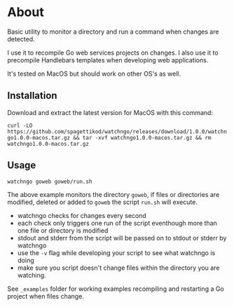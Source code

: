 # About
Basic utility to monitor a directory and run a command when changes
are detected.

I use it to recompile Go web services projects on changes. I also use it to precompile Handlebars templates when developing web applications.

It's tested on MacOS but should work on other OS's as well.

## Installation
Download and extract the latest version for MacOS with this command:

```curl -LO https://github.com/spagettikod/watchngo/releases/download/1.0.0/watchngo1.0.0-macos.tar.gz && tar -xvf watchngo1.0.0-macos.tar.gz && rm watchngo1.0.0-macos.tar.gz```

## Usage
```watchngo goweb goweb/run.sh```

The above example monitors the directory ```goweb```, if files or directories are modified, deleted or added to ```goweb``` the script ```run.sh``` will execute.

* watchngo checks for changes every second
* each check only triggers one run of the script eventhough more than one file or directory is modified
* stdout and stderr from the script will be passed on to stdout or stderr by watchngo
* use the ```-v``` flag while developing your script to see what watchngo is doing
* make sure you script doesn't change files within the directory you are watching.

See ```_examples``` folder for working examples recompiling and restarting a Go project when
files change.
